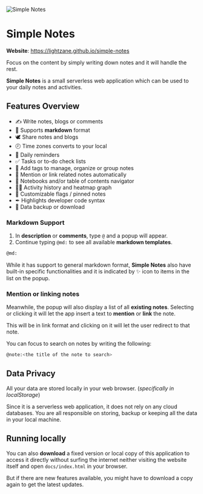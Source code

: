 ![Simple Notes](https://lightzane.github.io/simple-notes/assets/logo.svg)

# Simple Notes

**Website**:
https://lightzane.github.io/simple-notes

Focus on the content by simply writing down notes and it will handle the rest.

**Simple Notes** is a small serverless web application which can be used to your daily notes and activities.

## Features Overview

- ✍ Write notes, blogs or comments
- 📝 Supports **markdown** format
- 🕊 Share notes and blogs
- 🕗 Time zones converts to your local
- 🔔 Daily reminders
- ✅ Tasks or to-do check lists
- 🔎 Add tags to manage, organize or group notes
- 🔗 Mention or link related notes automatically
- 📔 Notebooks and/or table of contents navigator
- 🏃‍♂️ Activity history and heatmap graph
- 🚩 Customizable flags / pinned notes
- ✒ Highlights developer code syntax
- 💾 Data backup or download

### Markdown Support

1. In **description** or **comments**, type `@` and a popup will appear. 
2. Continue typing `@md:` to see all available **markdown templates**.

```bash
@md:
```
While it has support to general markdown format, **Simple Notes** also have built-in specific functionalities and it is indicated by ✨ icon to items in the list on the popup.

### Mention or linking notes

Meanwhile, the popup will also display a list of all **existing notes**. Selecting or clicking it will let the app insert a text to **mention** or **link** the note.

This will be in link format and clicking on it will let the user redirect to that note.

You can focus to search on notes by writing the following:

```bash
@note:<the title of the note to search>
```

## Data Privacy

All your data are stored locally in your web browser. (*specifically in localStorage*)

Since it is a serverless web application, it does not rely on any cloud databases. You are all responsible on storing, backup or keeping all the data in your local machine.

## Running locally

You can also **download** a fixed version or local copy of this application to access it directly without surfing the internet neither visiting the website itself and open `docs/index.html` in your browser. 

But if there are new features available, you might have to download a copy again to get the latest updates.
